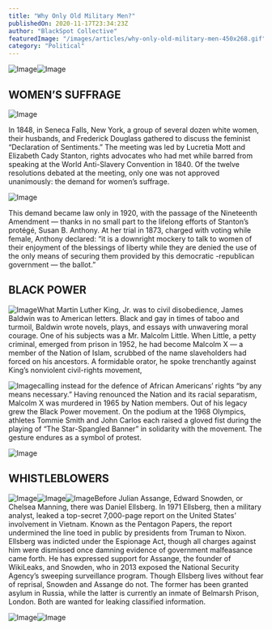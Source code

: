 ```yaml
---
title: "Why Only Old Military Men?"
publishedOn: 2020-11-17T23:34:23Z
author: "BlackSpot Collective"
featuredImage: "/images/articles/why-only-old-military-men-450x268.gif"
category: "Political"
---
```


![Image](/images/articles/why-only-old-military-men-450x268.gif)![Image](/images/articles/new-pantheon-of-heroes-600x561.gif)
## WOMEN’S SUFFRAGE

![Image](/images/articles/lucretia-mott-450x599.gif)‍

In 1848, in Seneca Falls, New York, a group of several dozen white women, their husbands, and Frederick Douglass gathered to discuss the feminist “Declaration of Sentiments.” The meeting was led by Lucretia Mott and Elizabeth Cady Stanton, rights advocates who had met while barred from speaking at the World Anti-Slavery Convention in 1840. Of the twelve resolutions debated at the meeting, only one was not approved unanimously: the demand for women’s suffrage.

![Image](/images/articles/susan-b-anthony-450x594.gif)‍

This demand became law only in 1920, with the passage of the Nineteenth Amendment — thanks in no small part to the lifelong efforts of Stanton’s protégé, Susan B. Anthony. At her trial in 1873, charged with voting while female, Anthony declared: “it is a downright mockery to talk to women of their enjoyment of the blessings of liberty while they are denied the use of the only means of securing them provided by this democratic -republican government — the ballot.”

## BLACK POWER

![Image](/images/articles/james-baldwin-450x680.gif)What Martin Luther King, Jr. was to civil disobedience, James Baldwin was to American letters. Black and gay in times of taboo and turmoil, Baldwin wrote novels, plays, and essays with unwavering moral courage. One of his subjects was a Mr. Malcolm Little. When Little, a petty criminal, emerged from prison in 1952, he had become Malcolm X — a member of the Nation of Islam, scrubbed of the name slaveholders had forced on his ancestors. A formidable orator, he spoke trenchantly against King’s nonviolent civil-rights movement, 

![Image](/images/articles/malcom-x-450x756.gif)calling instead for the defence of African Americans’ rights “by any means necessary.” Having renounced the Nation and its racial separatism, Malcolm X was murdered in 1965 by Nation members. Out of his legacy grew the Black Power movement. On the podium at the 1968 Olympics, athletes Tommie Smith and John Carlos each raised a gloved fist during the playing of “The Star-Spangled Banner” in solidarity with the movement. The gesture endures as a symbol of protest.

![Image](/images/articles/tommie-smith-and-john-carlos-600x791.gif)
## WHISTLEBLOWERS

![Image](/images/articles/daniel-ellsberg-450x639.gif)![Image](/images/articles/julian-assange-300x440.gif)![Image](/images/articles/edward-snowden-300x526.gif)Before Julian Assange, Edward Snowden, or Chelsea Manning, there was Daniel Ellsberg. In 1971 Ellsberg, then a military analyst, leaked a top-secret 7,000-page report on the United States’ involvement in Vietnam. Known as the Pentagon Papers, the report undermined the line toed in public by presidents from Truman to Nixon. Ellsberg was indicted under the Espionage Act, though all charges against him were dismissed once damning evidence of government malfeasance came forth. He has expressed support for Assange, the founder of WikiLeaks, and Snowden, who in 2013 exposed the National Security Agency’s sweeping surveillance program. Though Ellsberg lives without fear of reprisal, Snowden and Assange do not. The former has been granted asylum in Russia, while the latter is currently an inmate of Belmarsh Prison, London. Both are wanted for leaking classified information.

![Image](/images/articles/the-bunker-donald-trump-450x750.jpg)![Image](/images/articles/web-du-buis-nat-turner-sequoya-450x851.gif)
